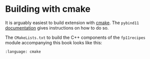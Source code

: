 # Building with cmake

It is arguably easiest to build extension with [cmake](https://www.cmake.org).
The `pybind11` [documentation](https://pybind11.readthedocs.io/en/stable) gives instructions on how to do so.

The `CMakeLists.txt` to build the C++ components of the `fp11recipes` module accompanying this book looks like this:

```{literalinclude} ../../fp11recipes/CMakeLists.txt
:language: cmake
```



